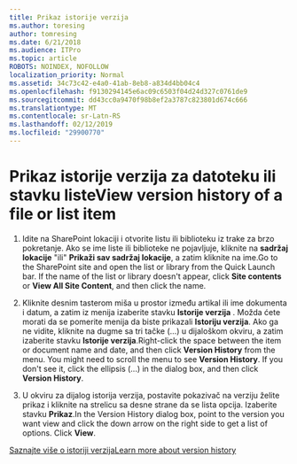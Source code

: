 ```yaml
---
title: Prikaz istorije verzija
ms.author: toresing
author: tomresing
ms.date: 6/21/2018
ms.audience: ITPro
ms.topic: article
ROBOTS: NOINDEX, NOFOLLOW
localization_priority: Normal
ms.assetid: 34c73c42-e4a0-41ab-8eb8-a834d4bb04c4
ms.openlocfilehash: f9130294145e6ac09c6503f04d24d327c0761de9
ms.sourcegitcommit: dd43cc0a9470f98b8ef2a3787c823801d674c666
ms.translationtype: MT
ms.contentlocale: sr-Latn-RS
ms.lasthandoff: 02/12/2019
ms.locfileid: "29900770"
---
```

# <a name="view-version-history-of-a-file-or-list-item"></a><span data-ttu-id="da5cb-102">Prikaz istorije verzija za datoteku ili stavku liste</span><span class="sxs-lookup"><span data-stu-id="da5cb-102">View version history of a file or list item</span></span>

1. <span data-ttu-id="da5cb-p101">Idite na SharePoint lokaciji i otvorite listu ili biblioteku iz trake za brzo pokretanje. Ako se ime liste ili biblioteke ne pojavljuje, kliknite na **sadržaj lokacije** "ili" **Prikaži sav sadržaj lokacije**, a zatim kliknite na ime.</span><span class="sxs-lookup"><span data-stu-id="da5cb-p101">Go to the SharePoint site and open the list or library from the Quick Launch bar. If the name of the list or library doesn't appear, click **Site contents** or **View All Site Content**, and then click the name.</span></span>
    
2. <span data-ttu-id="da5cb-p102">Kliknite desnim tasterom miša u prostor između artikal ili ime dokumenta i datum, a zatim iz menija izaberite stavku **Istorije verzija** . Možda ćete morati da se pomerite menija da biste prikazali **Istoriju verzija**. Ako ga ne vidite, kliknite na dugme sa tri tačke (...) u dijaloškom okviru, a zatim izaberite stavku **Istorije verzija**.</span><span class="sxs-lookup"><span data-stu-id="da5cb-p102">Right-click the space between the item or document name and date, and then click **Version History** from the menu. You might need to scroll the menu to see **Version History**. If you don't see it, click the ellipsis (...) in the dialog box, and then click **Version History**.</span></span>
    
3. <span data-ttu-id="da5cb-p103">U okviru za dijalog istorija verzija, postavite pokazivač na verziju želite prikaz i kliknite na strelicu sa desne strane da se lista opcija. Izaberite stavku **Prikaz**.</span><span class="sxs-lookup"><span data-stu-id="da5cb-p103">In the Version History dialog box, point to the version you want view and click the down arrow on the right side to get a list of options. Click **View**.</span></span>
    
[<span data-ttu-id="da5cb-110">Saznajte više o istoriji verzija</span><span class="sxs-lookup"><span data-stu-id="da5cb-110">Learn more about version history</span></span>](https://go.microsoft.com/fwlink/?linkid=875709)
  

